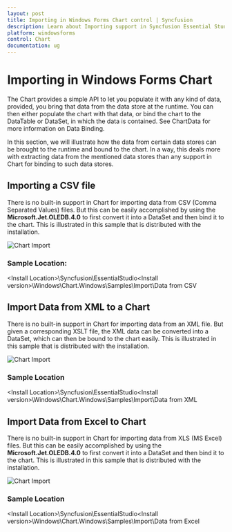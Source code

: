 ```yaml
---
layout: post
title: Importing in Windows Forms Chart control | Syncfusion
description: Learn about Importing support in Syncfusion Essential Studio® Windows Forms Chart control and more details.
platform: windowsforms
control: Chart
documentation: ug
---
```


# Importing in Windows Forms Chart

The Chart provides a simple API to let you populate it with any kind of data, provided, you bring that data from the data store at the runtime. You can then either populate the chart with that data, or bind the chart to the DataTable or DataSet, in which the data is contained. See ChartData for more information on Data Binding.

In this section, we will illustrate how the data from certain data stores can be brought to the runtime and bound to the chart. In a way, this deals more with extracting data from the mentioned data stores than any support in Chart for binding to such data stores.

## Importing a CSV file 

There is no built-in support in Chart for importing data from CSV (Comma Separated Values) files. But this can be easily accomplished by using the **Microsoft.Jet.OLEDB.4.0** to first convert it into a DataSet and then bind it to the chart. This is illustrated in this sample that is distributed with the installation.

![Chart Import](Importing_images/Importing_img1.jpeg)

### Sample Location:

&lt;Install Location&gt;\Syncfusion\EssentialStudio\<Install version>\Windows\Chart.Windows\Samples\Import\Data from CSV

## Import Data from XML to a Chart

There is no built-in support in Chart for importing data from an XML file. But given a corresponding XSLT file, the XML data can be converted into a DataSet, which can then be bound to the chart easily. This is illustrated in this sample that is distributed with the installation.

![Chart Import](Importing_images/Importing_img2.jpeg)

### Sample Location

&lt;Install Location&gt;\Syncfusion\EssentialStudio\<Install version>\Windows\Chart.Windows\Samples\Import\Data from XML

## Import Data from Excel to Chart

There is no built-in support in Chart for importing data from XLS (MS Excel) files. But this can be easily accomplished by using the **Microsoft.Jet.OLEDB.4.0** to first convert it into a DataSet and then bind it to the chart. This is illustrated in this sample that is distributed with the installation.

![Chart Import](Importing_images/Importing_img3.jpeg)

### Sample Location

&lt;Install Location&gt;\Syncfusion\EssentialStudio\<Install version>\Windows\Chart.Windows\Samples\Import\Data from Excel

